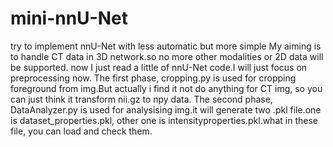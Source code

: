 # mini-nnU-Net
try to implement nnU-Net with less automatic but more simple
My aiming is to handle CT data in 3D network.so no more other modalities or 2D data will be supported.
now I just read a little of nnU-Net code.I will just focus on preprocessing now.
The first phase, cropping.py is used for cropping foreground from img.But actually i find it not do anything for CT img, so you can just think it transform nii.gz to npy data.
The second phase, DataAnalyzer.py is used for analysising img.it will generate two .pkl file.one is dataset_properties.pkl, other one is intensityproperties.pkl.what in these file, you can load and check them.
